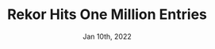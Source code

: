 ---
title: Rekor Hits One Million Entries
date: Jan 10th, 2022
entryTag: event
link: https://blog.sigstore.dev/celebrating-1-000-000-entries-in-rekor-1950b7c150df
---
